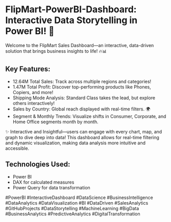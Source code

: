 

# FlipMart-PowerBI-Dashboard: Interactive Data Storytelling in Power BI! 🚀

Welcome to the FlipMart Sales Dashboard—an interactive, data-driven solution that brings business insights to life! 🔥📊

## Key Features:

- 12.64M Total Sales: Track across multiple regions and categories!
- 1.47M Total Profit: Discover top-performing products like Phones, Copiers, and more!
- Shipping Mode Analysis: Standard Class takes the lead, but explore others interactively!
- Sales by Country: Global reach displayed with real-time filters. 🌍
- Segment & Monthly Trends: Visualize shifts in Consumer, Corporate, and Home Office segments month by month.
  
✨ Interactive and Insightful—users can engage with every chart, map, and graph to dive deep into data! This dashboard allows for real-time filtering and dynamic visualization, making data analysis more intuitive and accessible.

## Technologies Used:

- Power BI
- DAX for calculated measures
- Power Query for data transformation

#PowerBI #InteractiveDashboard #DataScience #BusinessIntelligence #DataAnalytics #DataVisualization #BI #DataDriven #SalesAnalytics #GitHubProjects #DataStorytelling #MachineLearning #BigData #BusinessAnalytics #PredictiveAnalytics #DigitalTransformation


